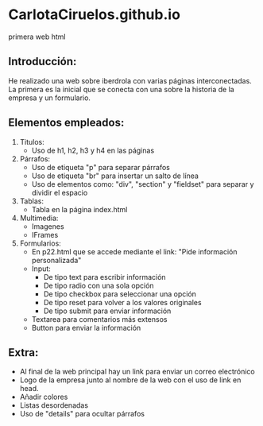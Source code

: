 # CarlotaCiruelos.github.io
primera web html

## Introducción:
He realizado una web sobre iberdrola con varias páginas interconectadas. La primera es la inicial que se conecta con una sobre la historia de la empresa y un formulario.

## Elementos empleados: 
1. Titulos: 
    - Uso de h1, h2, h3 y h4 en las páginas
2. Párrafos:
    - Uso de etiqueta "p" para separar párrafos
    - Uso de etiqueta "br" para insertar un salto de línea
    - Uso de elementos como: "div", "section" y "fieldset" para separar y dividir el espacio
3. Tablas: 
    - Tabla en la página index.html 
4. Multimedia: 
    - Imagenes
    - IFrames
5. Formularios: 
    - En p22.html que se accede mediante el link: "Pide información personalizada"
    - Input: 
        - De tipo text para escribir información
        - De tipo radio con una sola opción
        - De tipo checkbox para seleccionar una opción
        - De tipo reset para volver a los valores originales
        - De tipo submit para enviar información
    - Textarea para comentarios más extensos
    - Button para enviar la información
## Extra: 
- Al final de la web principal hay un link para enviar un correo electrónico
- Logo de la empresa junto al nombre de la web con el uso de link en head. 
- Añadir colores
- Listas desordenadas
- Uso de "details" para ocultar párrafos


